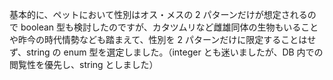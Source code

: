 基本的に、ペットにおいて性別はオス・メスの 2 パターンだけが想定されるので boolean 型も検討したのですが、カタツムリなど雌雄同体の生物もいることや昨今の時代情勢なども踏まえて、性別を 2 パターンだけに限定することはせず、string の enum 型を選定しました。（integer とも迷いましたが、DB 内での閲覧性を優先し、string としました）
